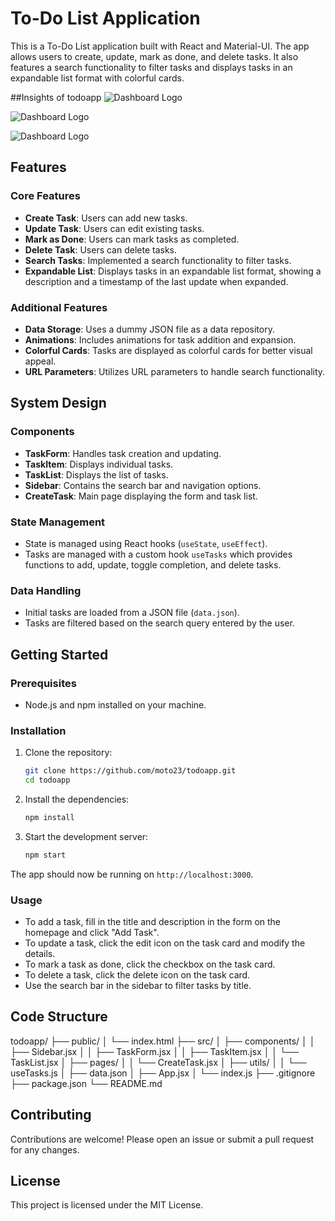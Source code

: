 # To-Do List Application

This is a To-Do List application built with React and Material-UI. The app allows users to create, update, mark as done, and delete tasks. It also features a search functionality to filter tasks and displays tasks in an expandable list format with colorful cards.

##Insights of todoapp
![Dashboard Logo](p1.png)

![Dashboard Logo](p2.png)

![Dashboard Logo](p3.png)

## Features

### Core Features
- **Create Task**: Users can add new tasks.
- **Update Task**: Users can edit existing tasks.
- **Mark as Done**: Users can mark tasks as completed.
- **Delete Task**: Users can delete tasks.
- **Search Tasks**: Implemented a search functionality to filter tasks.
- **Expandable List**: Displays tasks in an expandable list format, showing a description and a timestamp of the last update when expanded.

### Additional Features
- **Data Storage**: Uses a dummy JSON file as a data repository.
- **Animations**: Includes animations for task addition and expansion.
- **Colorful Cards**: Tasks are displayed as colorful cards for better visual appeal.
- **URL Parameters**: Utilizes URL parameters to handle search functionality.

## System Design

### Components
- **TaskForm**: Handles task creation and updating.
- **TaskItem**: Displays individual tasks.
- **TaskList**: Displays the list of tasks.
- **Sidebar**: Contains the search bar and navigation options.
- **CreateTask**: Main page displaying the form and task list.

### State Management
- State is managed using React hooks (`useState`, `useEffect`).
- Tasks are managed with a custom hook `useTasks` which provides functions to add, update, toggle completion, and delete tasks.

### Data Handling
- Initial tasks are loaded from a JSON file (`data.json`).
- Tasks are filtered based on the search query entered by the user.

## Getting Started

### Prerequisites
- Node.js and npm installed on your machine.

### Installation
1. Clone the repository:
    ```sh
    git clone https://github.com/moto23/todoapp.git
    cd todoapp
    ```

2. Install the dependencies:
    ```sh
    npm install
    ```

3. Start the development server:
    ```sh
    npm start
    ```

The app should now be running on `http://localhost:3000`.

### Usage
- To add a task, fill in the title and description in the form on the homepage and click "Add Task".
- To update a task, click the edit icon on the task card and modify the details.
- To mark a task as done, click the checkbox on the task card.
- To delete a task, click the delete icon on the task card.
- Use the search bar in the sidebar to filter tasks by title.

## Code Structure

todoapp/
├── public/
│ └── index.html
├── src/
│ ├── components/
│ │ ├── Sidebar.jsx
│ │ ├── TaskForm.jsx
│ │ ├── TaskItem.jsx
│ │ └── TaskList.jsx
│ ├── pages/
│ │ └── CreateTask.jsx
│ ├── utils/
│ │ └── useTasks.js
│ ├── data.json
│ ├── App.jsx
│ └── index.js
├── .gitignore
├── package.json
└── README.md


## Contributing
Contributions are welcome! Please open an issue or submit a pull request for any changes.

## License
This project is licensed under the MIT License.


